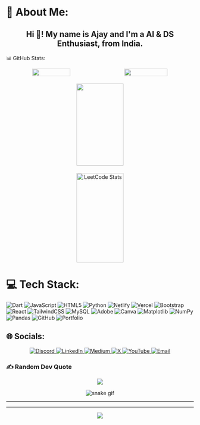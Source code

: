 # 💫 About Me:
<h2 align="center">Hi 👋! My name is Ajay and I'm a AI & DS Enthusiast, from India.</h2>

📊 GitHub Stats:

<div align="center" style="display: flex; flex-wrap: wrap; justify-content: center; gap: 20px;">

  <!-- GitHub Summary Stats -->
  <img src="https://github-readme-stats.vercel.app/api?username=Ajay987654&show_icons=true&theme=radical" width="45%" />

  <!-- GitHub Streak Stats -->
  <img src="https://github-readme-streak-stats.herokuapp.com/?user=Ajay987654&theme=radical" width="48%" />

  <!-- Top Languages -->
  <img src="https://github-readme-stats.vercel.app/api/top-langs/?username=Ajay987654&theme=dark&hide_border=false&include_all_commits=false&count_private=false&layout=compact" width="50%" height="220" />

  <!-- LeetCode Stats -->
  <img src="https://leetcard.jacoblin.cool/Ajay_2025?theme=dark&font=Kanit" width="50%" height="240" alt="LeetCode Stats" />
  
</div>


# 💻 Tech Stack:
![Dart](https://img.shields.io/badge/dart-%230175C2.svg?style=for-the-badge&logo=dart&logoColor=white) ![JavaScript](https://img.shields.io/badge/javascript-%23323330.svg?style=for-the-badge&logo=javascript&logoColor=%23F7DF1E) ![HTML5](https://img.shields.io/badge/html5-%23E34F26.svg?style=for-the-badge&logo=html5&logoColor=white) ![Python](https://img.shields.io/badge/python-3670A0?style=for-the-badge&logo=python&logoColor=ffdd54) ![Netlify](https://img.shields.io/badge/netlify-%23000000.svg?style=for-the-badge&logo=netlify&logoColor=#00C7B7) ![Vercel](https://img.shields.io/badge/vercel-%23000000.svg?style=for-the-badge&logo=vercel&logoColor=white) ![Bootstrap](https://img.shields.io/badge/bootstrap-%238511FA.svg?style=for-the-badge&logo=bootstrap&logoColor=white) ![React](https://img.shields.io/badge/react-%2320232a.svg?style=for-the-badge&logo=react&logoColor=%2361DAFB) ![TailwindCSS](https://img.shields.io/badge/tailwindcss-%2338B2AC.svg?style=for-the-badge&logo=tailwind-css&logoColor=white) ![MySQL](https://img.shields.io/badge/mysql-4479A1.svg?style=for-the-badge&logo=mysql&logoColor=white) ![Adobe](https://img.shields.io/badge/adobe-%23FF0000.svg?style=for-the-badge&logo=adobe&logoColor=white) ![Canva](https://img.shields.io/badge/Canva-%2300C4CC.svg?style=for-the-badge&logo=Canva&logoColor=white) ![Matplotlib](https://img.shields.io/badge/Matplotlib-%23ffffff.svg?style=for-the-badge&logo=Matplotlib&logoColor=black) ![NumPy](https://img.shields.io/badge/numpy-%23013243.svg?style=for-the-badge&logo=numpy&logoColor=white) ![Pandas](https://img.shields.io/badge/pandas-%23150458.svg?style=for-the-badge&logo=pandas&logoColor=white) ![GitHub](https://img.shields.io/badge/github-%23121011.svg?style=for-the-badge&logo=github&logoColor=white) ![Portfolio](https://img.shields.io/badge/Portfolio-%23000000.svg?style=for-the-badge&logo=firefox&logoColor=#FF7139)

## 🌐 Socials:
<div align="center">
  <a href="https://discord.gg/ajays0749">
    <img src="https://img.shields.io/badge/Discord-%237289DA.svg?logo=discord&logoColor=white" alt="Discord" />
  </a>
  <a href="https://linkedin.com/in/ajay162006">
    <img src="https://img.shields.io/badge/LinkedIn-%230077B5.svg?logo=linkedin&logoColor=white" alt="LinkedIn" />
  </a>
  <a href="https://medium.com/@@ajay527946494">
    <img src="https://img.shields.io/badge/Medium-12100E?logo=medium&logoColor=white" alt="Medium" />
  </a>
  <a href="https://x.com/Ajay_mysterious">
    <img src="https://img.shields.io/badge/X-black.svg?logo=X&logoColor=white" alt="X" />
  </a>
  <a href="https://youtube.com/@@aj_mysterious">
    <img src="https://img.shields.io/badge/YouTube-%23FF0000.svg?logo=YouTube&logoColor=white" alt="YouTube" />
  </a>
  <a href="mailto:mailxajay@gmail.com">
    <img src="https://img.shields.io/badge/Email-D14836?logo=gmail&logoColor=white" alt="Email" />
  </a>
</div>


### ✍️ Random Dev Quote
<div align="center">
 
![](https://quotes-github-readme.vercel.app/api?type=horizontal&theme=radical)

</div>

<div align="center">
 
 ![snake gif](https://github.com/Ajay987654/Ajay987654/blob/output/github-snake-dark.svg)
</div>

---
<div align="center">
 
---
[![](https://visitcount.itsvg.in/api?id=Ajay987654&icon=0&color=0)](https://visitcount.itsvg.in)
</div>

<!-- Proudly created with GPRM ( https://gprm.itsvg.in ) -->

